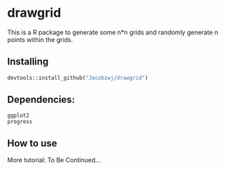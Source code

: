 # drawgrid

This is a R package to generate some n*n grids and randomly generate n points within the grids.

## Installing
```py
devtools::install_github("Jacobzwj/drawgrid")
```

## Dependencies:
`ggplot2`  
`progress`  

## How to use



More tutorial: To Be Continued...

